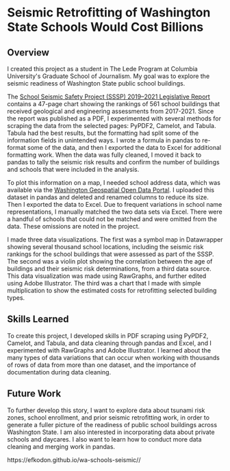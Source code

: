 <link rel="stylesheet" href="https://cdn.jsdelivr.net/npm/bulma@0.9.4/css/bulma.min.css" />
    <link rel="stylesheet" href="style.css">
  </head>
  <body>
        <div class="section">
            <div class="container content">
                <h1 class="title">Seismic Retrofitting of Washington State Schools Would Cost Billions</h1>
                <h2 class="title">Overview</h2>
                <p> I created this project as a student in The Lede Program at Columbia University's Graduate School of Journalism. My goal was to explore the seismic readiness of Washington State public school buildings.
                </p>
                <p>
                  The <a href="https://fortress.wa.gov/dnr/geologydata/school_seismic_safety/phase2/School_Seismic_Safety_Project_2021_Final_Report_DNR.pdf">School Seismic Safety Project (SSSP) 2019–2021 Legislative Report</a> contains a 47-page chart showing the rankings of 561 school buildings that received geological and engineering assessments from 2017-2021. Since the report was published as a PDF, I experimented with several methods for scraping the data from the selected pages: PyPDF2, Camelot, and Tabula. Tabula had the best results, but the formatting had split some of the information fields in unintended ways. I wrote a formula in pandas to re-format some of the data, and then I exported the data to Excel for additional formatting work. When the data was fully cleaned, I moved it back to pandas to tally the seismic risk results and confirm the number of buildings and schools that were included in the analysis.
                </p>
                <p>To plot this information on a map, I needed school address data, which was available via the <a href="https://geo.wa.gov/datasets/23bbd746f9924c149681815cfd2a6300/explore?location=47.266088%2C-120.802250%2C7.02&showTabl">Washington Geospatial Open Data Portal</a>. I uploaded this dataset in pandas and deleted and renamed columns to reduce its size. Then I exported the data to Excel. Due to frequent variations in school name representations, I manually matched the two data sets via Excel. There were a handful of schools that could not be matched and were omitted from the data. These omissions are noted in the project.
                </p>
                <p> I made three data visualizations. The first was a symbol map in Datawrapper showing several thousand school locations, including the seismic risk rankings for the school buildings that were assessed as part of the SSSP. The second was a violin plot showing the correlation between the age of buildings and their seismic risk determinations, from a third data source. This data visualization was made using RawGraphs, and further edited using Adobe Illustrator. The third was a chart that I made with simple multiplication to show the estimated costs for retrofitting selected building types.
                </p>
                <p> 
                </p>
                <h2 class="title">Skills Learned</h2>
                <p>To create this project, I developed skills in PDF scraping using PyPDF2, Camelot, and Tabula, and data cleaning through pandas and Excel, and I experimented with RawGraphs and Adobe Illustrator. I learned about the many types of data variations that can occur when working with thousands of rows of data from more than one dataset, and the importance of documentation during data cleaning.
                </p>
                <h2 class="title">Future Work</h2>
                <p>To further develop this story, I want to explore data about tsunami risk zones, school enrollment, and prior seismic retrofitting work, in order to generate a fuller picture of the readiness of public school buildings across Washington State. I am also interested in incorporating data about private schools and daycares. I also want to learn how to conduct more data cleaning and merging work in pandas.
                </p>
                <p>https://efkodon.github.io/wa-schools-seismic//</p>
